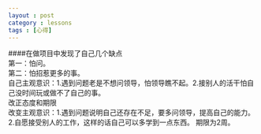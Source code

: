 ```yaml
---
layout : post
category : lessons
tags : [心得]
---
```

####在做项目中发现了自己几个缺点   
第一：怕问。   
第二：怕招惹更多的事。    
自己主观意识：1.遇到问题老是不想问领导，怕领导瞧不起。2.接别人的活干怕自己没时间玩或做不了自己的事。   
改正态度和期限   
改变主观意识：1.遇到问题说明自己还存在不足，要多问领导，提高自己的能力。2.自愿接受别人的工作，这样的话自己可以多学到一点东西。
期限为2周。

